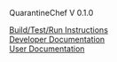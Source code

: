 QuarantineChef V 0.1.0

[Build/Test/Run Instructions](https://docs.google.com/document/d/19c0QVOx93K_03SSL0sG0Ahpa0FHpJNas00nkABn_4bc)  
[Developer Documentation](https://docs.google.com/document/d/1lYEdjfe4gvE4CBkP5xI-HXdI3kOU4cgHcgwqPXVow74/edit?usp=sharing)  
[User Documentation](https://docs.google.com/document/d/10SvlWzjqMg-CXH-OKQj7Frub9bG7k2xQhCp9mi6fLQY/edit?usp=sharing)  
